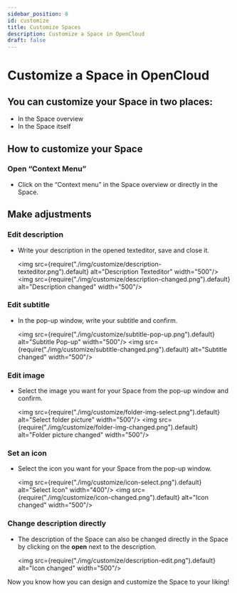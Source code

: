 ```yaml
---
sidebar_position: 8
id: customize
title: Customize Spaces
description: Customize a Space in OpenCloud
draft: false
---
```


# Customize a Space in OpenCloud

## You can customize your Space in two places:

- In the Space overview
- In the Space itself

## How to customize your Space

### Open “Context Menu”

- Click on the “Context menu” in the Space overview or directly in the Space.

## Make adjustments

### Edit description

- Write your description in the opened texteditor, save and close it.

  <img src={require("./img/customize/description-texteditor.png").default} alt="Description Texteditor" width="500"/>
  <img src={require("./img/customize/description-changed.png").default} alt="Description changed" width="500"/>

### Edit subtitle

- In the pop-up window, write your subtitle and confirm.

  <img src={require("./img/customize/subtitle-pop-up.png").default} alt="Subtitle Pop-up" width="500"/>
  <img src={require("./img/customize/subtitle-changed.png").default} alt="Subtitle changed" width="500"/>

### Edit image

- Select the image you want for your Space from the pop-up window and confirm.

  <img src={require("./img/customize/folder-img-select.png").default} alt="Select folder picture" width="500"/>
  <img src={require("./img/customize/folder-img-changed.png").default} alt="Folder picture changed" width="500"/>

### Set an icon

- Select the icon you want for your Space from the pop-up window.

  <img src={require("./img/customize/icon-select.png").default} alt="Select Icon" width="400"/>
  <img src={require("./img/customize/icon-changed.png").default} alt="Icon changed" width="500"/>

### Change description directly

- The description of the Space can also be changed directly in the Space by clicking on the **open** next to the description.

  <img src={require("./img/customize/description-edit.png").default} alt="Icon changed" width="500"/>

Now you know how you can design and customize the Space to your liking!
